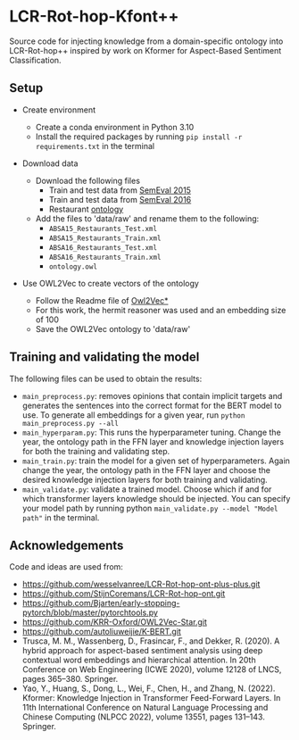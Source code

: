 # LCR-Rot-hop-Kfont++

Source code for injecting knowledge from a domain-specific ontology into LCR-Rot-hop++ inspired by work on Kformer for Aspect-Based Sentiment Classification. 

## Setup
- Create environment
   - Create a conda environment in Python 3.10
   - Install the required packages by running `pip install -r requirements.txt` in the terminal

 
- Download data
  - Download the following files
    - Train and test data from [SemEval 2015](http://alt.qcri.org/semeval2015/task12/index.php?id=data-and-tools)
    - Train and test data from [SemEval 2016](http://alt.qcri.org/semeval2016/task5/index.php?id=data-and-tools)
    - Restaurant [ontology](https://github.com/KSchouten/Heracles/tree/master/src/main/resources/externalData)
  - Add the files to 'data/raw' and rename them to the following:
    - `ABSA15_Restaurants_Test.xml`
    - `ABSA15_Restaurants_Train.xml`
    - `ABSA16_Restaurants_Test.xml`
    - `ABSA16_Restaurants_Train.xml`
    - `ontology.owl`
   
- Use OWL2Vec to create vectors of the ontology
   - Follow the Readme file of [Owl2Vec*](https://github.com/KRR-Oxford/OWL2Vec-Star.git)
   - For this work, the hermit reasoner was used and an embedding size of 100
   - Save the OWL2Vec ontology to 'data/raw'


## Training and validating the model
The following files can be used to obtain the results:

- `main_preprocess.py`: removes opinions that contain implicit targets and generates the sentences into the correct format for the BERT model to use. To generate all embeddings for a given year, run `python main_preprocess.py --all`
- `main_hyperparam.py`: This runs the hyperparameter tuning. Change the year, the ontology path in the FFN layer and knowledge injection layers for both the training and validating step. 
- `main_train.py`: train the model for a given set of hyperparameters. Again change the year, the ontology path in the FFN layer and choose the desired knowledge injection layers for both training and validating. 
- `main_validate.py`: validate a trained model. Choose which if and for which transformer layers knowledge should be injected. You can specify your model path by running python `main_validate.py --model "Model path"` in the terminal. 

## Acknowledgements

Code and ideas are used from:
- https://github.com/wesselvanree/LCR-Rot-hop-ont-plus-plus.git
- https://github.com/StijnCoremans/LCR-Rot-hop-ont.git
- https://github.com/Bjarten/early-stopping-pytorch/blob/master/pytorchtools.py
- https://github.com/KRR-Oxford/OWL2Vec-Star.git
- https://github.com/autoliuweijie/K-BERT.git
- Trusca, M. M., Wassenberg, D., Frasincar, F., and Dekker, R. (2020). A hybrid approach
  for aspect-based sentiment analysis using deep contextual word embeddings and hierarchical
  attention. In 20th Conference on Web Engineering (ICWE 2020), volume 12128 of LNCS, pages 365–380. Springer.
- Yao, Y., Huang, S., Dong, L., Wei, F., Chen, H., and Zhang, N. (2022). Kformer: Knowledge
  Injection in Transformer Feed-Forward Layers. In 11th International Conference on Natural
  Language Processing and Chinese Computing (NLPCC 2022), volume 13551, pages 131–143. Springer.

